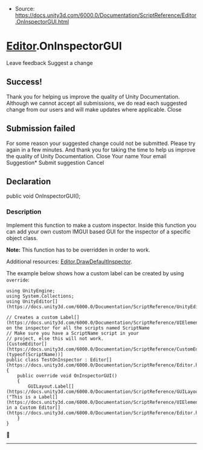 * Source: https://docs.unity3d.com/6000.0/Documentation/ScriptReference/Editor.OnInspectorGUI.html

#  [Editor](https://docs.unity3d.com/6000.0/Documentation/ScriptReference/Editor.html).OnInspectorGUI
Leave feedback
Suggest a change
## Success!
Thank you for helping us improve the quality of Unity Documentation. Although we cannot accept all submissions, we do read each suggested change from our users and will make updates where applicable.
Close
## Submission failed
For some reason your suggested change could not be submitted. Please <a>try again</a> in a few minutes. And thank you for taking the time to help us improve the quality of Unity Documentation.
Close
Your name Your email Suggestion* Submit suggestion
Cancel
## Declaration
public void OnInspectorGUI(); 
### Description
Implement this function to make a custom inspector.
Inside this function you can add your own custom IMGUI based GUI for the inspector of a specific object class.  
  
**Note:** This function has to be overridden in order to work.  
  
Additional resources: [Editor.DrawDefaultInspector](https://docs.unity3d.com/6000.0/Documentation/ScriptReference/Editor.DrawDefaultInspector.html).  
  
The example below shows how a custom label can be created by using `override`:
```
using UnityEngine;
using System.Collections;
using UnityEditor[](https://docs.unity3d.com/6000.0/Documentation/ScriptReference/UnityEditor.html);  
  
// Creates a custom Label[](https://docs.unity3d.com/6000.0/Documentation/ScriptReference/UIElements.Label.html) on the inspector for all the scripts named ScriptName
// Make sure you have a ScriptName script in your
// project, else this will not work.
[CustomEditor[](https://docs.unity3d.com/6000.0/Documentation/ScriptReference/CustomEditor.html)(typeof(ScriptName))]
public class TestOnInspector : Editor[](https://docs.unity3d.com/6000.0/Documentation/ScriptReference/Editor.html)
{
    public override void OnInspectorGUI()
    {
        GUILayout.Label[](https://docs.unity3d.com/6000.0/Documentation/ScriptReference/GUILayout.Label.html) ("This is a Label[](https://docs.unity3d.com/6000.0/Documentation/ScriptReference/UIElements.Label.html) in a Custom Editor[](https://docs.unity3d.com/6000.0/Documentation/ScriptReference/Editor.html)");
    }
}

```

* * *
